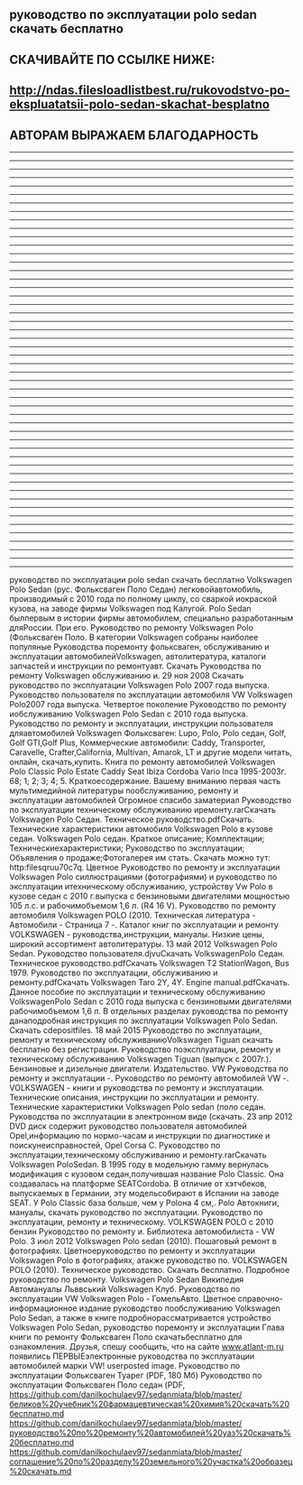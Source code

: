 руководство по эксплуатации polo sedan скачать бесплатно
--------------------------------------------------
СКАЧИВАЙТЕ ПО ССЫЛКЕ НИЖЕ:
--------------------------------------------------
http://ndas.filesloadlistbest.ru/rukovodstvo-po-ekspluatatsii-polo-sedan-skachat-besplatno
--------------------------------------------------
АВТОРАМ ВЫРАЖАЕМ БЛАГОДАРНОСТЬ
--------------------------------------------------
--------------------------------------------------
--------------------------------------------------
--------------------------------------------------
--------------------------------------------------
--------------------------------------------------
--------------------------------------------------
--------------------------------------------------
--------------------------------------------------
--------------------------------------------------
--------------------------------------------------
--------------------------------------------------
--------------------------------------------------
--------------------------------------------------
--------------------------------------------------
--------------------------------------------------
--------------------------------------------------
--------------------------------------------------
--------------------------------------------------
--------------------------------------------------
--------------------------------------------------
--------------------------------------------------
--------------------------------------------------
--------------------------------------------------
--------------------------------------------------
--------------------------------------------------
--------------------------------------------------
--------------------------------------------------
--------------------------------------------------
--------------------------------------------------
--------------------------------------------------
--------------------------------------------------
--------------------------------------------------
--------------------------------------------------
--------------------------------------------------
--------------------------------------------------
--------------------------------------------------
--------------------------------------------------
--------------------------------------------------
--------------------------------------------------
--------------------------------------------------
--------------------------------------------------
--------------------------------------------------
--------------------------------------------------
--------------------------------------------------
--------------------------------------------------
--------------------------------------------------
--------------------------------------------------
--------------------------------------------------
--------------------------------------------------
--------------------------------------------------
руководство по эксплуатации polo sedan скачать бесплатно Volkswagen Polo Sedan (рус. Фольксваген Поло Седан)  легковойавтомобиль, производимый с 2010 года по полному циклу, со сваркой иокраской кузова, на заводе фирмы Volkswagen под Калугой. Polo Sedan былпервым в истории фирмы автомобилем, специально разработанным дляРоссии. При его. Руководство по ремонту Volkswagen Polo (Фольксваген Поло. В категории Volkswagen собраны наиболее популяные Руководства поремонту фольксваген, обслуживанию и эксплуатации автомобилейVolkswagen, автолитература, каталоги запчастей и инструкции по ремонтуавт. Скачать Руководства по ремонту Volkswagen обслуживанию и. 29 ноя 2008  Скачать руководство по эксплуатации Volkswagen Polo 2007 года выпуска. Руководство пользователя по эксплуатации автомобиля VW Volkswagen Polo2007 года выпуска. Четвертое поколение  Руководство по ремонту иобслуживанию Volkswagen Polo Sedan с 2010 года выпуска. Руководство по ремонту и эксплуатации, инструкции пользователя дляавтомобилей Volkswagen  Фольксваген: Lupo, Polo, Polo седан, Golf, Golf GTI,Golf Plus,  Коммерческие автомобили: Caddy, Transporter, Caravelle, Crafter,California, Multivan, Amarok, LT и другие модели читать, онлайн, скачать,купить. Книга по ремонту автомобилей Volkswagen Polo Classic  Polo Estate  Caddy Seat Ibiza  Cordoba  Vario  Inca 1995-2003г. 68; 1; 2; 3; 4; 5. Краткоесодержание. Вашему вниманию первая часть мультимедийной литературы пообслуживанию, ремонту и эксплуатации автомобилей Огромное спасибо заматериал  Руководство по эксплуатации техническому обслуживанию иремонту.rarСкачать  Volkswagen Polo Седан. Техническое руководство.pdfСкачать. Технические характеристики автомобиля Volkswagen Polo в кузове седан. Volkswagen Polo седан. Краткое описание; Комплектации; Техническиехарактеристики; Руководство по эксплуатации; Объявления о продаже;Фотогалерея  им стать. Скачать можно тут: http:filesqruu70c7q. Цветное Руководство по ремонту и эксплуатации Volkswagen Polo силлюстрациями (фотографиями) и руководство по эксплуатации итехническому обслуживанию, устройству Vw Polo в кузове седан с 2010 г.выпуска с бензиновыми двигателями мощностью 105 л.с. и рабочимобъемом 1,6 л. (R4 16 V). Руководство по ремонту автомобиля Volkswagen POLO (2010. Техническая литература - Автомобили - Страница 7 -. Каталог книг по эксплуатации и ремонту VOLKSWAGEN - руководства,инструкции, мануалы. Низкие цены, широкий ассортимент автолитературы. 13 май 2012  Volkswagen Polo Sedan. Руководство пользователя.djvuСкачать VolkswagenPolo Седан. Техническое руководство.pdfСкачать Volkswagen T2 StationWagon, Bus 1979. Руководство по эксплуатации, обслуживанию и ремонту.pdfСкачать Volkswagen Taro 2Y, 4Y. Engine manual.pdfСкачать. Данное пособие по эксплуатации и техническому обслуживанию VolkswagenPolo Sedan с 2010 года выпуска с бензиновыми двигателями рабочимобъемом 1,6 л.  В отдельных разделах руководства по ремонту данаподробная инструкция по эксплуатации Volkswagen Polo Sedan.  Скачать cdepositfiles.
18 май 2015  Руководство по эксплуатации, ремонту и техническому обслуживаниюVolkswagen Tiguan скачать бесплатно без регистрации. Руководство поэксплуатации, ремонту и техническому обслуживанию Volkswagen Tiguan (выпуск с 2007г.). Бензиновые и дизельные двигатели. Издательство. VW Руководства по ремонту и эксплуатации -. Руководство по ремонту автомобилей VW -. VOLKSWAGEN - книги и руководства по ремонту и эксплуатации. Технические описания, инструкции по эксплуатации и ремонту. Технические характеристики Volkswagen Polo sedan (поло седан. Руководства по эксплуатации в электронном виде (скачать. 23 апр 2012  DVD диск содержит руководство пользователя автомобилей Opel,информацию по нормо-часам и инструкции по диагностике и поискунеисправностей,  Opel Corsa C. Руководство по эксплуатации,техническому обслуживанию и ремонту.rarСкачать  Volkswagen PoloSedan. В 1995 году в модельную гамму вернулась модификация с кузовом седан,получившая название Polo Classic. Она создавалась на платформе SEATCordoba. В отличие от хэтчбеков, выпускаемых в Германии, эту модельсобирают в Испании на заводе SEAT. У Polo Classic база больше, чем у Poloна 4 см,. Polo  Автокниги, мануалы, скачать руководство по эксплуатации. Руководство по эксплуатации, ремонту и техническому. VOLKSWAGEN POLO с 2010 бензин Руководство по ремонту и. Библиотека автомобилиста - VW Polo. 3 июл 2012  Volkswagen Polo sedan (2010). Пошаговый ремонт в фотографиях. Цветноеруководство по ремонту и эксплуатации Volkswagen Polo в фотографиях, атакже руководство по. VOLKSWAGEN POLO (2010). Техническое руководство. Скачать бесплатно. Подробное руководство по ремонту. Volkswagen Polo Sedan  Википедия
Автомануалы  Льввський Volkswagen Клуб. Руководство по эксплуатации VW Volkswagen Polo  - ГомельАвто. Цветное справочно-информационное издание руководство пообслуживанию Volkswagen Polo Sedan, а также в книге подробнорассматривается устройство Volkswagen Polo Sedan, руководство поремонту и эксплуатации  Глава книги по ремонту Фольксваген Поло скачатьбесплатно для ознакомления. Друзья, спешу сообщить, что на сайте www.atlant-m.ru появились ПЕРВЫЕэлектронные руководства по эксплуатации автомобилей марки VW! userposted image. Руководство по эксплуатации Фольксваген Туарег (PDF, 180 Мб)  Руководство по эксплуатации Фольксваген Поло седан (PDF,
https://github.com/danilkochulaev97/sedanmiata/blob/master/беликов%20учебник%20фармацевтическая%20химия%20скачать%20бесплатно.md
https://github.com/danilkochulaev97/sedanmiata/blob/master/руководство%20по%20ремонту%20автомобилей%20уаз%20скачать%20бесплатно.md
https://github.com/danilkochulaev97/sedanmiata/blob/master/соглашение%20по%20разделу%20земельного%20участка%20образец%20скачать.md